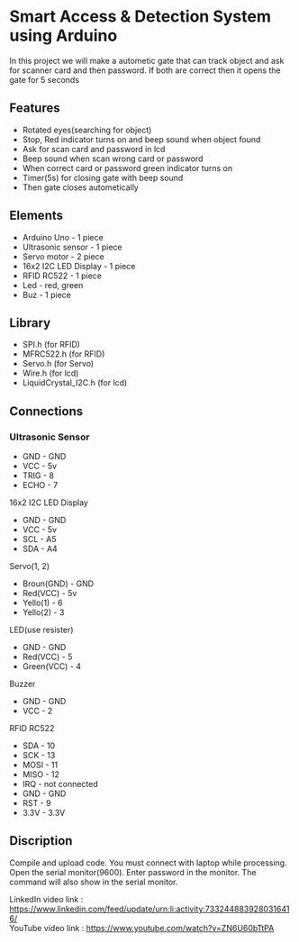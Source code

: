 
# Smart Access & Detection System using Arduino

In this project we will make a autometic gate that can track object and ask for scanner card and then password. If both are correct then it opens the gate for 5 seconds


## Features

- Rotated eyes(searching for object)
- Stop, Red indicator turns on and beep sound when object found
- Ask for scan card and password in lcd
- Beep sound when scan wrong card or password
- When correct card or password green indicator turns on
- Timer(5s) for closing gate with beep sound 
- Then gate closes autometically

## Elements
- Arduino Uno - 1 piece
- Ultrasonic sensor - 1 piece
- Servo motor - 2 piece
- 16x2 I2C LED Display - 1 piece
- RFID RC522 - 1 piece
- Led - red, green
- Buz - 1 piece


## Library
- SPI.h (for RFID)
- MFRC522.h (for RFID)
- Servo.h (for Servo)
- Wire.h (for lcd)
- LiquidCrystal_I2C.h (for lcd)


    
## Connections

### Ultrasonic Sensor
- GND - GND
- VCC - 5v
- TRIG - 8
- ECHO - 7

16x2 I2C LED Display
- GND - GND
- VCC - 5v
- SCL - A5
- SDA - A4

Servo(1, 2)
- Broun(GND) - GND
- Red(VCC) - 5v
- Yello(1) - 6
- Yello(2) - 3

LED(use resister)
- GND - GND
- Red(VCC) - 5
- Green(VCC) - 4

Buzzer
- GND - GND
- VCC - 2

RFID RC522
- SDA - 10
- SCK - 13
- MOSI - 11
- MISO - 12
- IRQ - not connected
- GND - GND
- RST - 9
- 3.3V - 3.3V
## Discription

Compile and upload code. You must connect with laptop while processing. Open the serial monitor(9600). Enter password in the monitor. The command will also show in the serial monitor.

LinkedIn video link : https://www.linkedin.com/feed/update/urn:li:activity:7332448839280316416/ <br>
YouTube video link : https://www.youtube.com/watch?v=ZN6U60bTtPA
